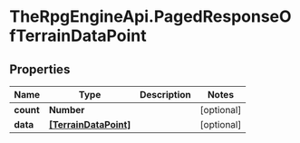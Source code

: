 # TheRpgEngineApi.PagedResponseOfTerrainDataPoint

## Properties

Name | Type | Description | Notes
------------ | ------------- | ------------- | -------------
**count** | **Number** |  | [optional] 
**data** | [**[TerrainDataPoint]**](TerrainDataPoint.md) |  | [optional] 


